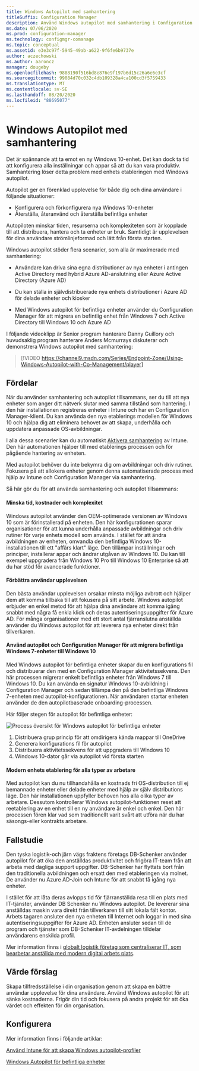 ```yaml
---
title: Windows Autopilot med samhantering
titleSuffix: Configuration Manager
description: Använd Windows autopilot med samhantering i Configuration Manager för att förenkla uppsättningen nya Windows 10-enheter.
ms.date: 07/06/2020
ms.prod: configuration-manager
ms.technology: configmgr-comanage
ms.topic: conceptual
ms.assetid: e3e3c97f-5945-49ab-a622-9f6fe6b9737e
author: aczechowski
ms.author: aaroncz
manager: dougeby
ms.openlocfilehash: 9888190f516bd8e876e9f197b6d15c26a6e6e3cf
ms.sourcegitcommit: 99084d70c032c4db109328a4ca100cd3f5759433
ms.translationtype: MT
ms.contentlocale: sv-SE
ms.lasthandoff: 08/20/2020
ms.locfileid: "88695077"
---
```

# <a name="windows-autopilot-with-co-management"></a>Windows Autopilot med samhantering

Det är spännande att ta emot en ny Windows 10-enhet. Det kan dock ta tid att konfigurera alla inställningar och appar så att du kan vara produktiv. Samhantering löser detta problem med enhets etableringen med Windows autopilot.

Autopilot ger en förenklad upplevelse för både dig och dina användare i följande situationer:
- Konfigurera och förkonfigurera nya Windows 10-enheter  
- Återställa, återanvänd och återställa befintliga enheter  

Autopiloten minskar tiden, resurserna och komplexiteten som är kopplade till att distribuera, hantera och ta enheter ur bruk. Samtidigt är upplevelsen för dina användare strömlinjeformad och lätt från första starten.

Windows autopilot stöder flera scenarier, som alla är maximerade med samhantering:

- Användare kan driva sina egna distributioner av nya enheter i antingen Active Directory med hybrid Azure AD-anslutning eller Azure Active Directory (Azure AD)  

- Du kan ställa in självdistribuerade nya enhets distributioner i Azure AD för delade enheter och kiosker  

- Med Windows autopilot för befintliga enheter använder du Configuration Manager för att migrera en befintlig enhet från Windows 7 och Active Directory till Windows 10 och Azure AD  

I följande videoklipp är Senior program hanterare Danny Guillory och huvudsaklig program hanterare Anders Mcmurrays diskuterar och demonstrera Windows autopilot med samhantering:

> [!VIDEO https://channel9.msdn.com/Series/Endpoint-Zone/Using-Windows-Autopilot-with-Co-Management/player]



## <a name="benefits"></a>Fördelar

När du använder samhantering och autopilot tillsammans, ser du till att nya enheter som anger ditt nätverk slutar med samma tillstånd som hantering. I den här installationen registreras enheter i Intune och har en Configuration Manager-klient.  Du kan använda den nya etablerings modellen för Windows 10 och hjälpa dig att eliminera behovet av att skapa, underhålla och uppdatera anpassade OS-avbildningar. 

I alla dessa scenarier kan du automatiskt [Aktivera samhantering](how-to-prepare-Win10.md) av Intune. Den här automationen hjälper till med etablerings processen och för pågående hantering av enheten.

Med autopilot behöver du inte bekymra dig om avbildningar och driv rutiner. Fokusera på att allokera enheter genom denna automatiserade process med hjälp av Intune och Configuration Manager via samhantering.


Så här gör du för att använda samhantering och autopilot tillsammans:

#### <a name="reduce-time-costs-and-complexity"></a>Minska tid, kostnader och komplexitet
Windows autopilot använder den OEM-optimerade versionen av Windows 10 som är förinstallerad på enheten. Den här konfigurationen sparar organisationer för att kunna underhålla anpassade avbildningar och driv rutiner för varje enhets modell som används. I stället för att ändra avbildningen av enheten, omvandla den befintliga Windows 10-installationen till ett "affärs klart" läge. Den tillämpar inställningar och principer, installerar appar och ändrar utgåvan av Windows 10. Du kan till exempel uppgradera från Windows 10 Pro till Windows 10 Enterprise så att du har stöd för avancerade funktioner.

#### <a name="improve-the-user-experience"></a>Förbättra användar upplevelsen
Den bästa användar upplevelsen orsakar minsta möjliga avbrott och hjälper dem att komma tillbaka till att fokusera på sitt arbete. Windows autopilot erbjuder en enkel metod för att hjälpa dina användare att komma igång snabbt med några få enkla klick och deras autentiseringsuppgifter för Azure AD. För många organisationer med ett stort antal fjärranslutna anställda använder du Windows autopilot för att leverera nya enheter direkt från tillverkaren.

#### <a name="use-autopilot-and-configuration-manager-to-migrate-existing-windows-7-devices-to-windows-10"></a>Använd autopilot och Configuration Manager för att migrera befintliga Windows 7-enheter till Windows 10
Med Windows autopilot för befintliga enheter skapar du en konfigurations fil och distribuerar den med en Configuration Manager aktivitetssekvens. Den här processen migrerar enkelt befintliga enheter från Windows 7 till Windows 10. Du kan använda en signatur Windows 10-avbildning i Configuration Manager och sedan tillämpa den på den befintliga Windows 7-enheten med autopilot-konfigurationen. När användaren startar enheten använder de den autopilotbaserade onboarding-processen.

Här följer stegen för autopilot för befintliga enheter:

![Process översikt för Windows autopilot för befintliga enheter](media/autopilot-for-existing-devices.png)

1. Distribuera grup princip för att omdirigera kända mappar till OneDrive
2. Generera konfigurations fil för autopilot
3. Distribuera aktivitetssekvens för att uppgradera till Windows 10
4. Windows 10-dator går via autopilot vid första starten

#### <a name="modernizing-device-provisioning-for-all-types-of-workers"></a>Modern enhets etablering för alla typer av arbetare
Med autopilot kan du nu tillhandahålla en kostnads fri OS-distribution till ej bemannade enheter eller delade enheter med hjälp av själv distributions läge. Den här installationen uppfyller behoven hos alla olika typer av arbetare. Dessutom kontrollerar Windows autopilot-funktionen reset att reetablering av en enhet till en ny användare är enkel och enkel. Den här processen fören klar vad som traditionellt varit svårt att utföra när du har säsongs-eller kontrakts arbetare. 



## <a name="case-study"></a>Fallstudie

Den tyska logistik-och järn vägs fraktens företags DB-Schenker använder autopilot för att öka den anställdas produktivitet och frigöra IT-team från att arbeta med dagliga support uppgifter. DB-Schenker har flyttats bort från den traditionella avbildningen och ersatt den med etableringen via molnet. De använder nu Azure AD-Join och Intune för att snabbt få igång nya enheter. 

I stället för att låta deras avlopps tid för fjärranställda resa till en plats med IT-tjänster, använder DB Schenker nu Windows autopilot. De levererar sina anställdas maskin vara direkt från tillverkaren till sitt lokala fält kontor. Arbets tagaren ansluter den nya enheten till Internet och loggar in med sina autentiseringsuppgifter för Azure AD. Enheten ansluter sedan till de program och tjänster som DB-Schenker IT-avdelningen tilldelar användarens enskilda profil.

Mer information finns i [globalt logistik företag som centraliserar IT, som bearbetar anställda med modern digital arbets plats](https://customers.microsoft.com/story/db-schenker-travel-transportation-windows-10).



## <a name="value-proposition"></a>Värde förslag

Skapa tillfredsställelse i din organisation genom att skapa en bättre användar upplevelse för dina användare. Använd Windows autopilot för att sänka kostnaderna. Frigör din tid och fokusera på andra projekt för att öka värdet och effekten för din organisation.



## <a name="configure"></a>Konfigurera

Mer information finns i följande artiklar:

[Använd Intune för att skapa Windows autopilot-profiler](/intune/enrollment-autopilot)

[Windows Autopilot för befintliga enheter](../../autopilot/existing-devices.md)